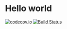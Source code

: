 Hello world
=======

[![codecov.io](https://codecov.io/github/codecov-test/python-6/coverage.svg?branch=master)](https://codecov.io/github/codecov-test/python-6?branch=master)
[![Build Status](https://secure.travis-ci.org/codecov/codecov-python.svg?branch=master)](http://travis-ci.org/codecov/codecov-python)
